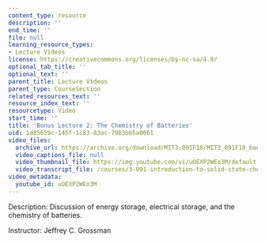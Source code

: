```yaml
---
content_type: resource
description: ''
end_time: ''
file: null
learning_resource_types:
- Lecture Videos
license: https://creativecommons.org/licenses/by-nc-sa/4.0/
optional_tab_title: ''
optional_text: ''
parent_title: Lecture Videos
parent_type: CourseSection
related_resources_text: ''
resource_index_text: ''
resourcetype: Video
start_time: ''
title: 'Bonus Lecture 2: The Chemistry of Batteries'
uid: 1d85659c-145f-1c83-83ac-79b3bb5a0061
video_files:
  archive_url: https://archive.org/download/MIT3.091F18/MIT3_091F18_bonus_lec02_300k.mp4
  video_captions_file: null
  video_thumbnail_file: https://img.youtube.com/vi/uOEXP2WEo3M/default.jpg
  video_transcript_file: /courses/3-091-introduction-to-solid-state-chemistry-fall-2018/1b772105123e707e3e04569ace7a63d4_0eSWbA0T5Kk.pdf
video_metadata:
  youtube_id: uOEXP2WEo3M
---
```


Description: Discussion of energy storage, electrical storage, and the chemistry of batteries.

Instructor: Jeffrey C. Grossman

